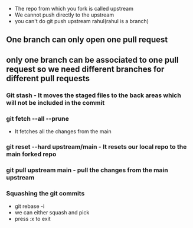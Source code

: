 - The repo from which you fork is called upstream
- We cannot push directly to the upstream
- you can't do git push upstream rahul(rahul is a branch)

## One branch can only open one pull request
## only one branch can be associated to one pull request so we need different branches for different pull requests

### Git stash - It moves the staged files to the back areas which will not be included in the commit

### git fetch --all --prune
- It fetches all the changes from the main

### git reset --hard upstream/main - It resets our local repo to the main forked repo

### git pull upstream main - pull the changes from the main upstream

### Squashing the git commits
- git rebase -i <commit hash>
- we can either squash and pick 
- press :x to exit


